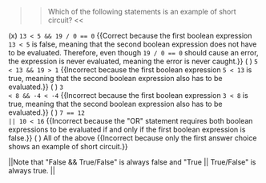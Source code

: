 >>Which of the following statements is an example of short circuit? <<

(x) <code>13 &lt; 5 &amp;&amp; 19 / 0 == 0</code> {{Correct because the first boolean expression <code>13 &lt; 5</code> is false, meaning that the second boolean expression does not have to be evaluated. Therefore, even though <code>19 / 0 == 0</code> should cause an error, the expression is never evaluated, meaning the error is never caught.}}
( ) <code>5 &lt; 13 &amp;&amp; 19 &gt; 1</code> {{Incorrect because the first boolean expression <code>5 &lt; 13</code> is true, meaning that the second boolean expression also has to be evaluated.}}
( ) <code>3 &lt; 8 &amp;&amp; -4 &lt; -4</code> {{Incorrect because the first boolean expression <code>3 &lt; 8</code> is true, meaning that the second boolean expression also has to be evaluated.}}
( ) <code>7 == 12 || 10 &lt; 16</code> {{Incorrect because the "OR" statement requires both boolean expressions to be evaluated if and only if the first boolean expression is false.}}
( ) All of the above {{Incorrect because only the first answer choice shows an example of short circuit.}}

||Note that "False &amp;&amp; True/False" is always false and "True || True/False" is always true. ||